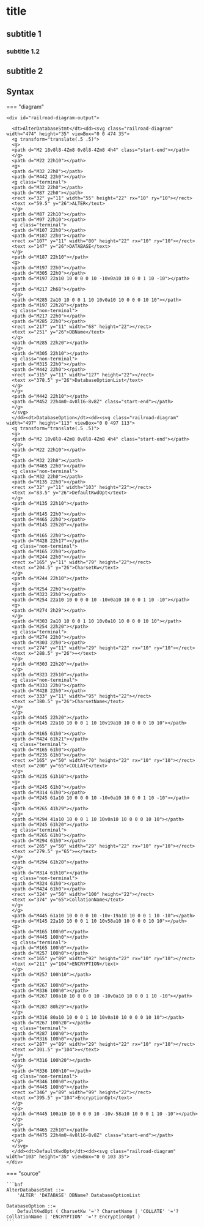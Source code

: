 
# title

<link rel="stylesheet" href="../../stylesheets/railroad-diagram.css">

## subtitle 1

### subtitle 1.2

## subtitle 2

## Syntax

=== "diagram"

    <div id="railroad-diagram-output">

      <dt>AlterDatabaseStmt</dt><dd><svg class="railroad-diagram" width="474" height="35" viewBox="0 0 474 35">
      <g transform="translate(.5 .5)">
      <g>
      <path d="M2 18v8l8-4Zm8 0v8l8-4Zm8 4h4" class="start-end"></path>
      </g>
      <path d="M22 22h10"></path>
      <g>
      <path d="M32 22h0"></path>
      <path d="M442 22h0"></path>
      <g class="terminal">
      <path d="M32 22h0"></path>
      <path d="M87 22h0"></path>
      <rect x="32" y="11" width="55" height="22" rx="10" ry="10"></rect>
      <text x="59.5" y="26">ALTER</text>
      </g>
      <path d="M87 22h10"></path>
      <path d="M97 22h10"></path>
      <g class="terminal">
      <path d="M107 22h0"></path>
      <path d="M187 22h0"></path>
      <rect x="107" y="11" width="80" height="22" rx="10" ry="10"></rect>
      <text x="147" y="26">DATABASE</text>
      </g>
      <path d="M187 22h10"></path>
      <g>
      <path d="M197 22h0"></path>
      <path d="M305 22h0"></path>
      <path d="M197 22a10 10 0 0 0 10 -10v0a10 10 0 0 1 10 -10"></path>
      <g>
      <path d="M217 2h68"></path>
      </g>
      <path d="M285 2a10 10 0 0 1 10 10v0a10 10 0 0 0 10 10"></path>
      <path d="M197 22h20"></path>
      <g class="non-terminal">
      <path d="M217 22h0"></path>
      <path d="M285 22h0"></path>
      <rect x="217" y="11" width="68" height="22"></rect>
      <text x="251" y="26">DBName</text>
      </g>
      <path d="M285 22h20"></path>
      </g>
      <path d="M305 22h10"></path>
      <g class="non-terminal">
      <path d="M315 22h0"></path>
      <path d="M442 22h0"></path>
      <rect x="315" y="11" width="127" height="22"></rect>
      <text x="378.5" y="26">DatabaseOptionList</text>
      </g>
      </g>
      <path d="M442 22h10"></path>
      <path d="M452 22h4m0-4v8l16-8v8Z" class="start-end"></path>
      </g>
      </svg>
      </dd><dt>DatabaseOption</dt><dd><svg class="railroad-diagram" width="497" height="113" viewBox="0 0 497 113">
      <g transform="translate(.5 .5)">
      <g>
      <path d="M2 18v8l8-4Zm8 0v8l8-4Zm8 4h4" class="start-end"></path>
      </g>
      <path d="M22 22h10"></path>
      <g>
      <path d="M32 22h0"></path>
      <path d="M465 22h0"></path>
      <g class="non-terminal">
      <path d="M32 22h0"></path>
      <path d="M135 22h0"></path>
      <rect x="32" y="11" width="103" height="22"></rect>
      <text x="83.5" y="26">DefaultKwdOpt</text>
      </g>
      <path d="M135 22h10"></path>
      <g>
      <path d="M145 22h0"></path>
      <path d="M465 22h0"></path>
      <path d="M145 22h20"></path>
      <g>
      <path d="M165 22h0"></path>
      <path d="M428 22h17"></path>
      <g class="non-terminal">
      <path d="M165 22h0"></path>
      <path d="M244 22h0"></path>
      <rect x="165" y="11" width="79" height="22"></rect>
      <text x="204.5" y="26">CharsetKw</text>
      </g>
      <path d="M244 22h10"></path>
      <g>
      <path d="M254 22h0"></path>
      <path d="M323 22h0"></path>
      <path d="M254 22a10 10 0 0 0 10 -10v0a10 10 0 0 1 10 -10"></path>
      <g>
      <path d="M274 2h29"></path>
      </g>
      <path d="M303 2a10 10 0 0 1 10 10v0a10 10 0 0 0 10 10"></path>
      <path d="M254 22h20"></path>
      <g class="terminal">
      <path d="M274 22h0"></path>
      <path d="M303 22h0"></path>
      <rect x="274" y="11" width="29" height="22" rx="10" ry="10"></rect>
      <text x="288.5" y="26">=</text>
      </g>
      <path d="M303 22h20"></path>
      </g>
      <path d="M323 22h10"></path>
      <g class="non-terminal">
      <path d="M333 22h0"></path>
      <path d="M428 22h0"></path>
      <rect x="333" y="11" width="95" height="22"></rect>
      <text x="380.5" y="26">CharsetName</text>
      </g>
      </g>
      <path d="M445 22h20"></path>
      <path d="M145 22a10 10 0 0 1 10 10v19a10 10 0 0 0 10 10"></path>
      <g>
      <path d="M165 61h0"></path>
      <path d="M424 61h21"></path>
      <g class="terminal">
      <path d="M165 61h0"></path>
      <path d="M235 61h0"></path>
      <rect x="165" y="50" width="70" height="22" rx="10" ry="10"></rect>
      <text x="200" y="65">COLLATE</text>
      </g>
      <path d="M235 61h10"></path>
      <g>
      <path d="M245 61h0"></path>
      <path d="M314 61h0"></path>
      <path d="M245 61a10 10 0 0 0 10 -10v0a10 10 0 0 1 10 -10"></path>
      <g>
      <path d="M265 41h29"></path>
      </g>
      <path d="M294 41a10 10 0 0 1 10 10v0a10 10 0 0 0 10 10"></path>
      <path d="M245 61h20"></path>
      <g class="terminal">
      <path d="M265 61h0"></path>
      <path d="M294 61h0"></path>
      <rect x="265" y="50" width="29" height="22" rx="10" ry="10"></rect>
      <text x="279.5" y="65">=</text>
      </g>
      <path d="M294 61h20"></path>
      </g>
      <path d="M314 61h10"></path>
      <g class="non-terminal">
      <path d="M324 61h0"></path>
      <path d="M424 61h0"></path>
      <rect x="324" y="50" width="100" height="22"></rect>
      <text x="374" y="65">CollationName</text>
      </g>
      </g>
      <path d="M445 61a10 10 0 0 0 10 -10v-19a10 10 0 0 1 10 -10"></path>
      <path d="M145 22a10 10 0 0 1 10 10v58a10 10 0 0 0 10 10"></path>
      <g>
      <path d="M165 100h0"></path>
      <path d="M445 100h0"></path>
      <g class="terminal">
      <path d="M165 100h0"></path>
      <path d="M257 100h0"></path>
      <rect x="165" y="89" width="92" height="22" rx="10" ry="10"></rect>
      <text x="211" y="104">ENCRYPTION</text>
      </g>
      <path d="M257 100h10"></path>
      <g>
      <path d="M267 100h0"></path>
      <path d="M336 100h0"></path>
      <path d="M267 100a10 10 0 0 0 10 -10v0a10 10 0 0 1 10 -10"></path>
      <g>
      <path d="M287 80h29"></path>
      </g>
      <path d="M316 80a10 10 0 0 1 10 10v0a10 10 0 0 0 10 10"></path>
      <path d="M267 100h20"></path>
      <g class="terminal">
      <path d="M287 100h0"></path>
      <path d="M316 100h0"></path>
      <rect x="287" y="89" width="29" height="22" rx="10" ry="10"></rect>
      <text x="301.5" y="104">=</text>
      </g>
      <path d="M316 100h20"></path>
      </g>
      <path d="M336 100h10"></path>
      <g class="non-terminal">
      <path d="M346 100h0"></path>
      <path d="M445 100h0"></path>
      <rect x="346" y="89" width="99" height="22"></rect>
      <text x="395.5" y="104">EncryptionOpt</text>
      </g>
      </g>
      <path d="M445 100a10 10 0 0 0 10 -10v-58a10 10 0 0 1 10 -10"></path>
      </g>
      </g>
      <path d="M465 22h10"></path>
      <path d="M475 22h4m0-4v8l16-8v8Z" class="start-end"></path>
      </g>
      </svg>
      </dd><dt>DefaultKwdOpt</dt><dd><svg class="railroad-diagram" width="103" height="35" viewBox="0 0 103 35">
    </div>

=== "source"

    ```bnf
    AlterDatabaseStmt ::=
        'ALTER' 'DATABASE' DBName? DatabaseOptionList

    DatabaseOption ::=
        DefaultKwdOpt ( CharsetKw '='? CharsetName | 'COLLATE' '='? CollationName | 'ENCRYPTION' '='? EncryptionOpt )    
    ```